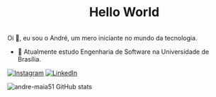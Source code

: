 <!--título-->
<div id="user-content-toc">
  <ul align="center">
    <summary><h1 style="display: inline-block">Hello World</h1></summary>
</div>

<!-- Presentation -->
<p>
  Oi 👋, eu sou o André, um mero iniciante no mundo da tecnologia.

  - 🌱 Atualmente estudo Engenharia de Software na Universidade de Brasília.
</p>

<!-- Links -->
[![Instagram](https://img.shields.io/badge/Instagram-E4405F?style=for-the-badge&logo=instagram&logoColor=white)](https://www.instagram.com/andre_m51/)
[![LinkedIn](https://img.shields.io/badge/LinkedIn-0077B5?style=for-the-badge&logo=linkedin&logoColor=white)](https://www.linkedin.com/in/andre-maia-cunha/)

<!-- GithubStats -->
![andre-maia51 GitHub stats](https://github-readme-stats.vercel.app/api?username=andre-maia51&show_icons=true&theme=dracula)
